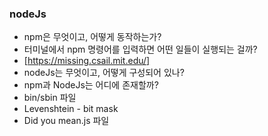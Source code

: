 ### nodeJs

- npm은 무엇이고, 어떻게 동작하는가?
- 터미널에서 npm 명령어를 입력하면 어떤 일들이 실행되는 걸까?
- [https://missing.csail.mit.edu/]
- nodeJs는 무엇이고, 어떻게 구성되어 있나?
- npm과 NodeJs는 어디에 존재할까?
- bin/sbin 파일
- Levenshtein - bit mask
- Did you mean.js 파일
